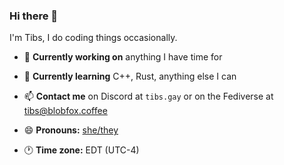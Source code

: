 ### Hi there 👋

I'm Tibs, I do coding things occasionally.

- 🔭 **Currently working on** anything I have time for

- 🌱 **Currently learning** C++, Rust, anything else I can

- 📫 **Contact me** on Discord at `tibs.gay` or on the Fediverse at [tibs@blobfox.coffee](https://blobfox.coffee/@tibs)

- 😄 **Pronouns:** [she/they](https://en.pronouns.page/@tibs)

- 🕐 **Time zone:** EDT (UTC-4)
